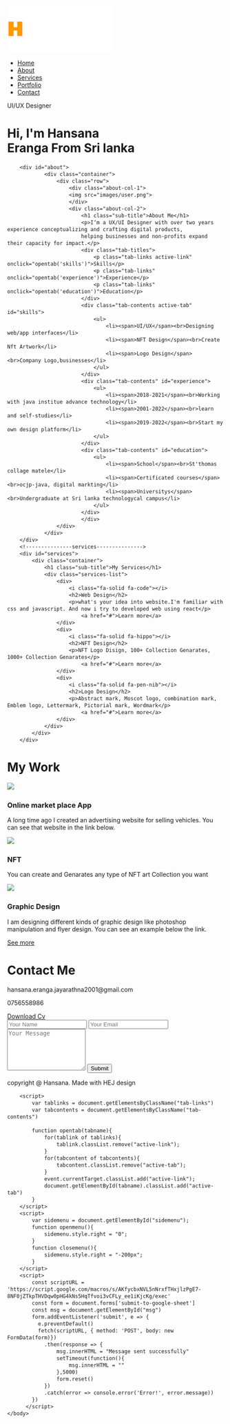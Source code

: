 <!DOCTYPE html>
<html lang="en">
    <head>
    <meta charset="UTF-8">
    <meta http-equiv="X-UA-Compatible" content="IE-edge">
    <meta name="viewport" content="width-device-width, initial-scale=1.0">
    <title>My portfolio</title>
    <link rel="stylesheet" href="style.css">
    <script src="https://kit.fontawesome.com/10dd7df1a0.js" crossorigin="anonymous"></script>
    </head>
    <body>
        <div id="header">
        <div class="container">
            <nav>
                <img src="images/logo.png" class="logo">
                <ul id="sidemenu">
                    <li><a href="#header">Home</a></li>
                    <li><a href="#about">About</a></li>
                    <li><a href="#services">Services</a></li>
                    <li><a href="#portfolio">Portfolio</a></li>
                    <li><a href="#contact">Contact</a></li>
                    <i class="fas fa-times" onclick="closemenu()"></i>
                </ul>
                <i class="fas fa-bars" onclick="openmenu()"></i>
            </nav>
            <div class="header-text">
                <p>UI/UX Designer</p>
                <h1>Hi, I'm<span> Hansana</span><br>Eranga From Sri lanka</h1>
            </div>
        </div>
        </div>

<!-- ----------About information-------- -->
        <div id="about">
                <div class="container">
                    <div class="row">
                        <div class="about-col-1">
                        <img src="images/user.png">
                        </div>
                        <div class="about-col-2">
                            <h1 class="sub-title">About Me</h1>
                            <p>I‘m a UX/UI Designer with over two years experience conceptualizing and crafting digital products,
                            helping businesses and non-profits expand their capacity for impact.</p>  
                            <div class="tab-titles">
                                <p class="tab-links active-link" onclick="opentab('skills')">Skills</p>
                                <p class="tab-links" onclick="opentab('experience')">Experience</p>
                                <p class="tab-links" onclick="opentab('education')">Education</p>
                            </div>
                            <div class="tab-contents active-tab" id="skills">
                                <ul>
                                    <li><span>UI/UX</span><br>Designing web/app interfaces</li>
                                    <li><span>NFT Design</span><br>Create Nft Artwork</li>
                                    <li><span>Logo Design</span><br>Company Logo,businesses</li>
                                </ul>
                            </div>
                            <div class="tab-contents" id="experience">
                                <ul>
                                    <li><span>2018-2021</span><br>Working with java institue advance technology</li>
                                    <li><span>2001-2022</span><br>learn and self-studies</li>
                                    <li><span>2019-2022</span><br>Start my own design platform</li>
                                </ul>
                            </div>
                            <div class="tab-contents" id="education">
                                <ul>
                                    <li><span>School</span><br>St'thomas collage matele</li>
                                    <li><span>Certificated courses</span><br>ocjp-java, digital markting</li>
                                    <li><span>Universitys</span><br>Undergraduate at Sri lanka technologycal campus</li>
                                </ul>
                            </div>
                            </div>
                    </div>
                </div>
        </div>
        <!---------------services--------------->
        <div id="services">
            <div class="container">
                <h1 class="sub-title">My Services</h1>
                <div class="services-list">
                    <div>
                        <i class="fa-solid fa-code"></i>
                        <h2>Web Design</h2>
                        <p>what's your idea into website.I'm familiar with css and javascript. And now i try to developed web using react</p>
                            <a href="#">Learn more</a>
                    </div>
                    <div>
                        <i class="fa-solid fa-hippo"></i>
                        <h2>NFT Design</h2>
                        <p>NFT Logo Disign, 100+ Collection Genarates, 1000+ Collection Genarates</p>
                            <a href="#">Learn more</a>
                    </div>
                    <div>
                        <i class="fa-solid fa-pen-nib"></i>
                        <h2>Logo Design</h2>
                        <p>Abstract mark, Moscot logo, combination mark, Emblem logo, Lettermark, Pictorial mark, Wordmark</p>
                            <a href="#">Learn more</a>
                    </div>
                </div>
            </div>
        </div>
<!-----------portfolio----------->
<div id="portfolio">
    <div class="container">
        <h1 class="sub-title">My Work</h1>
        <div class="work-list">
            <div class="work">
                <img src="images/work-1.png">
                <div class="layer">
                    <h3><b>Online market place App</b></h3>
                    <p>A long time ago I created an advertising website for selling vehicles. You can see that website in the link below.</p>
                    <a href="https://k8zh2k8u7yunmn3gscq38w.on.drv.tw/www.Unicorn.com/HOME.html"><i class="fa-solid fa-arrow-up-right-from-square"></i></a>
                </div>
            </div>
            <div class="work">
                <img src="images/work-2.png">
                <div class="layer">
                    <h3><b>NFT</b></h3>
                    <p>You can create and Genarates any type of NFT art Collection you want</p>
                    <a href="https://www.instagram.com/p/CViK0XhPGOT/?utm_source=ig_web_copy_link"><i class="fa-solid fa-arrow-up-right-from-square"></i></a>
                </div>
            </div>
            <div class="work">
                <img src="images/work-3.png">
                <div class="layer">
                    <h3><b>Graphic Design</b></h3>
                    <p>I am designing different kinds of graphic design like photoshop manipulation and flyer design. You can see an example below the link. </p>
                    <a href="https://www.instagram.com/hansanaeranga/"><i class="fa-solid fa-arrow-up-right-from-square"></i></a>
                </div>
            </div>
        </div>
        <a href="#" class="btn">See more</a>
    </div>
</div>
<!-------------contact-->
<div id="contact">
    <div class="container">
        <div class="row">
            <div class="contact-left">
                <h1 class="sub-title">Contact Me</h1>
                <p><i class="fa-sharp fa-solid fa-paper-plane"></i>hansana.eranga.jayarathna2001@gmail.com</p>
                <p><i class="fa-solid fa-square-phone-flip"></i>0756558986</p>
                <div class="social-icons">
                    <a href="https://www.facebook.com/hansana.eranga"><i class="fa-brands fa-facebook"></i></a>
                    <a href="https://twitter.com/hjayarthna"><i class="fa-brands fa-twitter-square"></i></a>
                    <a href="https://www.instagram.com/hansanaeranga/"><i class="fa-brands fa-instagram"></i></a>
                    <a href="https://www.linkedin.com/in/hansana-eranga-22500123a/?originalSubdomain=lk"><i class="fa-brands fa-linkedin"></i></a>
                </div>
                <a href="images/my-cv.pdf" download class="btn btn2">Download Cv</a>
            </div>
            <div class="contact-right">
                <form name="submit-to-google-sheet">
                    <input type="text" name="Name" placeholder="Your Name" required>
                    <input type="email" name="Email" placeholder="Your Email" required>
                    <textarea name="Message" rows="6" placeholder="Your Message"></textarea>
                    <button type="submit" class="btn btn2">Submit</button>
                </form>
                <span id="msg"></span>
            </div>
        </div>
    </div>
    <div class="copyright">
        <p>copyright @ Hansana. Made with HEJ design</p>
    </div>
</div>


        <script>
            var tablinks = document.getElementsByClassName("tab-links")
            var tabcontents = document.getElementsByClassName("tab-contents")

            function opentab(tabname){
                for(tablink of tablinks){
                    tablink.classList.remove("active-link");
                }
                for(tabcontent of tabcontents){
                    tabcontent.classList.remove("active-tab");
                }
                event.currentTarget.classList.add("active-link");
                document.getElementById(tabname).classList.add("active-tab")
            }
        </script>
        <script>
            var sidemenu = document.getElementById("sidemenu");
            function openmenu(){
                sidemenu.style.right = "0";
            }
            function closemenu(){
                sidemenu.style.right = "-200px";
            }
        </script>
        <script>
            const scriptURL = 'https://script.google.com/macros/s/AKfycbxNVL5nNrxfTHxjlzPgE7-8NF0jZTkpTHVDqw0pHG4kNs5HqTfvoi3vCFLy_ee1iKjcKg/exec'
            const form = document.forms['submit-to-google-sheet']
            const msg = document.getElementById("msg")
            form.addEventListener('submit', e => {
              e.preventDefault()
              fetch(scriptURL, { method: 'POST', body: new FormData(form)})
                .then(response => {
                    msg.innerHTML = "Message sent successfully"
                    setTimeout(function(){
                        msg.innerHTML = ""
                    },5000)
                    form.reset()
                })
                .catch(error => console.error('Error!', error.message))
            })
          </script>
    </body>
</html>

